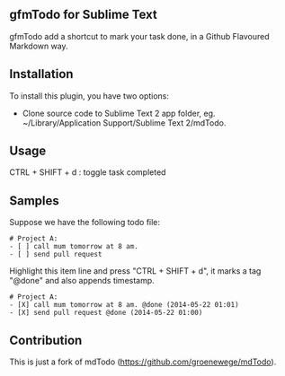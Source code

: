 gfmTodo for Sublime Text
------------------

gfmTodo add a shortcut to mark your task done, in a Github Flavoured Markdown way.


Installation
------------------

To install this plugin, you have two options:

* Clone source code to Sublime Text 2 app folder, eg. ~/Library/Application Support/Sublime Text 2/mdTodo.


Usage 
------------------

CTRL + SHIFT + d : toggle task completed


Samples 
------------------

Suppose we have the following todo file:

    # Project A:
    - [ ] call mum tomorrow at 8 am.
    - [ ] send pull request

Highlight this item line and press "CTRL + SHIFT + d", it marks a tag "@done" and also appends timestamp.

    # Project A:
    - [X] call mum tomorrow at 8 am. @done (2014-05-22 01:01)
    - [X] send pull request @done (2014-05-22 01:00)

Contribution
------------------

This is just a fork of mdTodo (https://github.com/groenewege/mdTodo).
